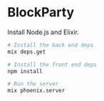 # BlockParty

Install Node.js and Elixir.

```sh
# Install the back end deps
mix deps.get

# Install the front end deps
npm install

# Run the server
mix phoenix.server
```
